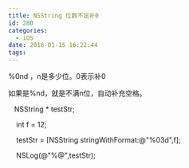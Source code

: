```yaml
---
title: NSString 位数不足补0
id: 280
categories:
  - iOS
date: 2016-01-15 16:22:44
tags:
---
```


%0nd ，n是多少位。0表示补0

<div>如果是%nd，就是不满n位，自动补充空格。</div>

<span class="s1">   NSString</span><span class="s2"> * testStr;</span>

<span class="s3"><span class="Apple-converted-space">    </span></span><span class="s4">int</span><span class="s3"> f = </span><span class="s5">12</span><span class="s3">;</span>

<span class="s2"><span class="Apple-converted-space">    </span>testStr = [</span><span class="s3">NSString</span> <span class="s3">stringWithFormat</span><span class="s2">:</span><span class="s6">@"%03d"</span><span class="s2">,f];</span>

<span class="s3"><span class="Apple-converted-space">    </span></span><span class="s1">NSLog</span><span class="s3">(</span><span class="s6">@"%@"</span><span class="s3">,testStr);</span>